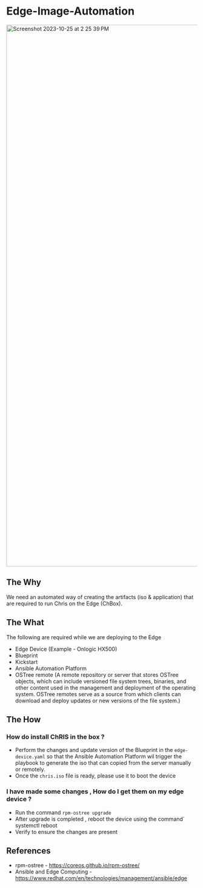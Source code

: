 # Edge-Image-Automation

<img width="1428" alt="Screenshot 2023-10-25 at 2 25 39 PM" src="https://github.com/FNNDSC/edge-image-automation/assets/93591339/2bd547cc-d502-4591-b813-f608d565f289">


## The Why

We need an automated way of creating the artifacts (iso & application) that are required to run Chris on the Edge (ChBox). 



## The What 

The following are required while we are deploying to the Edge 

* Edge Device (Example - Onlogic HX500)
* Blueprint
* Kickstart
* Ansible Automation Platform
* OSTree remote (A remote repository or server that stores OSTree objects, which can include versioned file system trees, binaries, and other content used in the management and deployment of the operating system. OSTree remotes serve as a source from which clients can download and deploy updates or new versions of the file system.)


## The How 
### How do install ChRIS in the box ?

* Perform the changes and update version of the Blueprint in the ` edge-device.yaml ` so that the Ansible Automation Platform wil trigger the playbook to generate the iso that can copied from the server manually or remotely.
* Once the ` chris.iso ` file is ready, please use it to boot the device

### I have made some changes , How do I get them on my edge device ?

  * Run the command ` rpm-ostree upgrade `
  * After upgrade is completed , reboot the device using the command` systemctl reboot
  * Verify to ensure the changes are present
    


## References 

* rpm-ostree - https://coreos.github.io/rpm-ostree/
* Ansible and Edge Computing - https://www.redhat.com/en/technologies/management/ansible/edge
